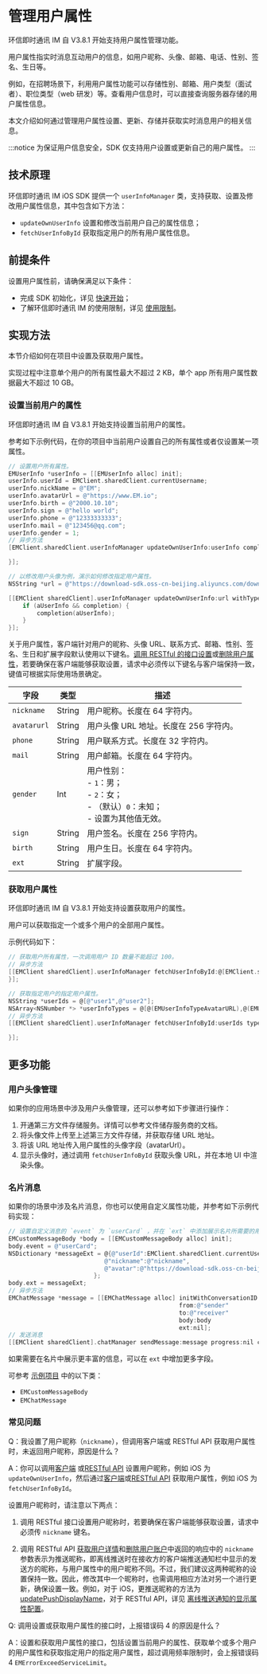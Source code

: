 # 管理用户属性

<Toc />

环信即时通讯 IM 自 V3.8.1 开始支持用户属性管理功能。

用户属性指实时消息互动用户的信息，如用户昵称、头像、邮箱、电话、性别、签名、生日等。

例如，在招聘场景下，利用用户属性功能可以存储性别、邮箱、用户类型（面试者）、职位类型（web 研发）等。查看用户信息时，可以直接查询服务器存储的用户属性信息。

本文介绍如何通过管理用户属性设置、更新、存储并获取实时消息用户的相关信息。

:::notice
为保证用户信息安全，SDK 仅支持用户设置或更新自己的用户属性。
:::

## 技术原理

环信即时通讯 IM iOS SDK 提供一个 `userInfoManager` 类，支持获取、设置及修改用户属性信息，其中包含如下方法：

- `updateOwnUserInfo` 设置和修改当前用户自己的属性信息；
- `fetchUserInfoById` 获取指定用户的所有用户属性信息。

## 前提条件

设置用户属性前，请确保满足以下条件：

- 完成 SDK 初始化，详见 [快速开始](quickstart.html)；
- 了解环信即时通讯 IM 的使用限制，详见 [使用限制](/product/limitation.html)。

## 实现方法

本节介绍如何在项目中设置及获取用户属性。

实现过程中注意单个用户的所有属性最大不超过 2 KB，单个 app 所有用户属性数据最大不超过 10 GB。

### 设置当前用户的属性

环信即时通讯 IM 自 V3.8.1 开始支持设置当前用户的属性。

参考如下示例代码，在你的项目中当前用户设置自己的所有属性或者仅设置某一项属性。

```Objective-C
// 设置用户所有属性。
EMUserInfo *userInfo = [[EMUserInfo alloc] init];
userInfo.userId = EMClient.sharedClient.currentUsername;
userInfo.nickName = @"EM";
userInfo.avatarUrl = @"https://www.EM.io";
userInfo.birth = @"2000.10.10";
userInfo.sign = @"hello world";
userInfo.phone = @"12333333333";
userInfo.mail = @"123456@qq.com";
userInfo.gender = 1;
// 异步方法
[EMClient.sharedClient.userInfoManager updateOwnUserInfo:userInfo completion:^(EMUserInfo *aUserInfo, EMError *aError) {

}];
```

```Objective-C
// 以修改用户头像为例，演示如何修改指定用户属性。
NSString *url = @"https://download-sdk.oss-cn-beijing.aliyuncs.com/downloads/IMDemo/avatar/Image1.png";

[[EMClient sharedClient].userInfoManager updateOwnUserInfo:url withType:EMUserInfoTypeAvatarURL completion:^(EMUserInfo *aUserInfo, EMError *aError) {
    if (aUserInfo && completion) {
        completion(aUserInfo);
    }
}];
```

关于用户属性，客户端针对用户的昵称、头像 URL、联系方式、邮箱、性别、签名、生日和扩展字段默认使用以下键名。[调用 RESTful 的接口设置](/document/server-side/userprofile.html#设置用户属性)或[删除用户属性](/document/server-side/userprofile.html#删除用户属性)，若要确保在客户端能够获取设置，请求中必须传以下键名与客户端保持一致，键值可根据实际使用场景确定。

| 字段        | 类型   | 描述                                                                                              |
| ----------- | ------ | ------------------------------------------------------------------------------------------------- |
| `nickname`  | String | 用户昵称。长度在 64 字符内。                                                                      |
| `avatarurl` | String | 用户头像 URL 地址。长度在 256 字符内。                                                            |
| `phone`     | String | 用户联系方式。长度在 32 字符内。                                                                  |
| `mail`      | String | 用户邮箱。长度在 64 字符内。                                                                      |
| `gender`    | Int    | 用户性别：<br/> - `1`：男；<br/> - `2`：女；<br/> - （默认）`0`：未知；<br/> - 设置为其他值无效。 |
| `sign`      | String | 用户签名。长度在 256 字符内。                                                                     |
| `birth`     | String | 用户生日。长度在 64 字符内。                                                                      |
| `ext`       | String | 扩展字段。                                                                                        |

### 获取用户属性

环信即时通讯 IM 自 V3.8.1 开始支持设置获取用户的属性。

用户可以获取指定一个或多个用户的全部用户属性。

示例代码如下：

```Objective-C
// 获取用户所有属性，一次调用用户 ID 数量不能超过 100。
// 异步方法
[[EMClient sharedClient].userInfoManager fetchUserInfoById:@[EMClient.sharedClient.currentUsername] 		completion:^(NSDictionary *aUserDatas, EMError *aError) {
}];
```

```Objective-C
// 获取指定用户的指定用户属性。
NSString *userIds = @[@"user1",@"user2"];
NSArray<NSNumber *> *userInfoTypes = @[@(EMUserInfoTypeAvatarURL),@(EMUserInfoTypePhone),@(EMUserInfoTypeMail)];
// 异步方法
[[EMClient sharedClient].userInfoManager fetchUserInfoById:userIds type:userInfoTypes completion:^(NSDictionary *aUserDatas, EMError *aError) {

}];
```

## 更多功能

### 用户头像管理

如果你的应用场景中涉及用户头像管理，还可以参考如下步骤进行操作：

1. 开通第三方文件存储服务。详情可以参考文件储存服务商的文档。
2. 将头像文件上传至上述第三方文件存储，并获取存储 URL 地址。
3. 将该 URL 地址传入用户属性的头像字段（avatarUrl）。
4. 显示头像时，通过调用 `fetchUserInfoById` 获取头像 URL，并在本地 UI 中渲染头像。

### 名片消息

如果你的场景中涉及名片消息，你也可以使用自定义属性功能，并参考如下示例代码实现：

```Objective-C
// 设置自定义消息的 `event` 为 `userCard` ，并在 `ext` 中添加展示名片所需要的用户 ID、昵称和头像等字段。
EMCustomMessageBody *body = [[EMCustomMessageBody alloc] init];
body.event = @"userCard";
NSDictionary *messageExt = @{@"userId":EMClient.sharedClient.currentUsername,
                           @"nickname":@"nickname",
                           @"avatar":@"https://download-sdk.oss-cn-beijing.aliyuncs.com/downloads/IMDemo/avatar/Image1.png"
                        };
body.ext = messageExt;
// 异步方法
EMChatMessage *message = [[EMChatMessage alloc] initWithConversationID:@"conversationID"
                                                from:@"sender"
                                                to:@"receiver"
                                                body:body
                                                ext:nil];
// 发送消息
[[EMClient sharedClient].chatManager sendMessage:message progress:nil completion:^(EMChatMessage *message, EMError *error) {}];
```

如果需要在名片中展示更丰富的信息，可以在 `ext` 中增加更多字段。

可参考 [示例项目](https://www.easemob.com/download/im) 中的以下类：

- `EMCustomMessageBody`
- `EMChatMessage`

### 常见问题

Q：我设置了用户昵称（`nickname`），但调用客户端或 RESTful API 获取用户属性时，未返回用户昵称，原因是什么？

A：你可以调用[客户端](#设置当前用户的属性) 或[RESTful API](/document/server-side/userprofile.html#设置用户属性) 设置用户昵称，例如 iOS 为 `updateOwnUserInfo`，然后通过[客户端](#获取用户属性)或[RESTful API](/document/server-side/userprofile.html#获取用户属性) 获取用户属性，例如 iOS 为 `fetchUserInfoById`。

设置用户昵称时，请注意以下两点：

1. 调用 RESTful 接口设置用户昵称时，若要确保在客户端能够获取设置，请求中必须传 `nickname` 键名。

2. 调用 RESTful API [获取用户详情](/document/server-side/account_system.html#获取用户详情)和[删除用户账户](/document/server-side/account_system.html#删除用户账号)中返回的响应中的 `nickname` 参数表示为推送昵称，即离线推送时在接收方的客户端推送通知栏中显示的发送方的昵称，与用户属性中的用户昵称不同。不过，我们建议这两种昵称的设置保持一致。因此，修改其中一个昵称时，也需调用相应方法对另一个进行更新，确保设置一致。例如，对于 iOS，更推送昵称的方法为 [updatePushDisplayName](/document/ios/push/push_display.html#设置和获取推送通知的显示属性)，对于 RESTful API，详见 [离线推送通知的显示属性配置](/document/server-side/push.html#设置离线推送时显示的昵称)。

Q: 调用设置或获取用户属性的接口时，上报错误码 4 的原因是什么？

A：设置和获取用户属性的接口，包括设置当前用户的属性、获取单个或多个用户的用户属性和获取指定用户的指定用户属性，超过调用频率限制时，会上报错误码 4 `EMErrorExceedServiceLimit`。
